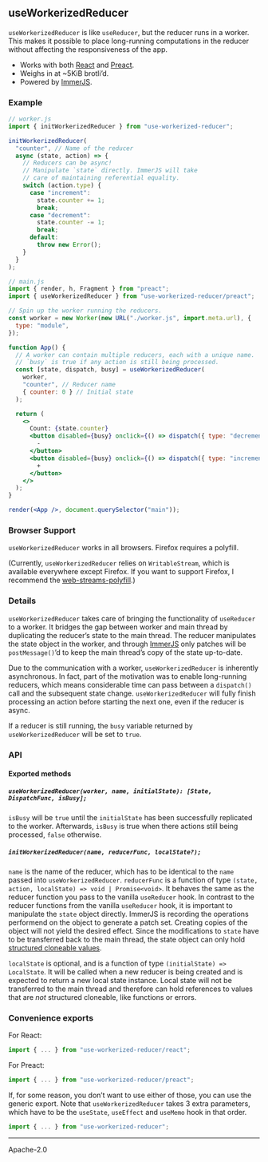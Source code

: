 ## useWorkerizedReducer

`useWorkerizedReducer` is like `useReducer`, but the reducer runs in a worker. This makes it possible to place long-running computations in the reducer without affecting the responsiveness of the app.

- Works with both [React] and [Preact].
- Weighs in at ~5KiB brotli’d.
- Powered by [ImmerJS].

### Example

```jsx
// worker.js
import { initWorkerizedReducer } from "use-workerized-reducer";

initWorkerizedReducer(
  "counter", // Name of the reducer
  async (state, action) => {
    // Reducers can be async!
    // Manipulate `state` directly. ImmerJS will take
    // care of maintaining referential equality.
    switch (action.type) {
      case "increment":
        state.counter += 1;
        break;
      case "decrement":
        state.counter -= 1;
        break;
      default:
        throw new Error();
    }
  }
);

// main.js
import { render, h, Fragment } from "preact";
import { useWorkerizedReducer } from "use-workerized-reducer/preact";

// Spin up the worker running the reducers.
const worker = new Worker(new URL("./worker.js", import.meta.url), {
  type: "module",
});

function App() {
  // A worker can contain multiple reducers, each with a unique name.
  // `busy` is true if any action is still being processed.
  const [state, dispatch, busy] = useWorkerizedReducer(
    worker,
    "counter", // Reducer name
    { counter: 0 } // Initial state
  );

  return (
    <>
      Count: {state.counter}
      <button disabled={busy} onclick={() => dispatch({ type: "decrement" })}>
        -
      </button>
      <button disabled={busy} onclick={() => dispatch({ type: "increment" })}>
        +
      </button>
    </>
  );
}

render(<App />, document.querySelector("main"));
```

### Browser Support

`useWorkerizedReducer` works in all browsers. Firefox requires a polyfill.

(Currently, `useWorkerizedReducer` relies on `WritableStream`, which is available everywhere except Firefox. If you want to support Firefox, I recommend the [web-streams-polyfill].)

### Details

`useWorkerizedReducer` takes care of bringing the functionality of `useReducer` to a worker. It bridges the gap between worker and main thread by duplicating the reducer’s state to the main thread. The reducer manipulates the state object in the worker, and through [ImmerJS] only patches will be `postMessage()`’d to keep the main thread’s copy of the state up-to-date.

Due to the communication with a worker, `useWorkerizedReducer` is inherently asynchronous. In fact, part of the motivation was to enable long-running reducers, which means considerable time can pass between a `dispatch()` call and the subsequent state change. `useWorkerizedReducer` will fully finish processing an action before starting the next one, even if the reducer is async.

If a reducer is still running, the `busy` variable returned by `useWorkerizedReducer` will be set to `true`.

### API

#### Exported methods

##### `useWorkerizedReducer(worker, name, initialState): [State, DispatchFunc, isBusy];`

`isBusy` will be `true` until the `initialState` has been successfully replicated to the worker. Afterwards, `isBusy` is true when there actions still being processed, `false` otherwise.

##### `initWorkerizedReducer(name, reducerFunc, localState?);`

`name` is the name of the reducer, which has to be identical to the `name` passed into `useWorkerizedReducer`. `reducerFunc` is a function of type `(state, action, localState) => void | Promise<void>`. It behaves the same as the reducer function you pass to the vanilla `useReducer` hook. In contrast to the reducer functions from the vanilla `useReducer` hook, it is important to manipulate the `state` object directly. ImmerJS is recording the operations performend on the object to generate a patch set. Creating copies of the object will not yield the desired effect. Since the modifications to `state` have to be transferred back to the main thread, the state object can only hold [structured cloneable values].

`localState` is optional, and is a function of type `(initialState) => LocalState`. It will be called when a new reducer is being created and is expected to return a new local state instance. Local state will not be transferred to the main thread and therefore can hold references to values that are _not_ structured cloneable, like functions or errors.

### Convenience exports

For React:

```js
import { ... } from "use-workerized-reducer/react";
```

For Preact:

```js
import { ... } from "use-workerized-reducer/preact";
```

If, for some reason, you don’t want to use either of those, you can use the generic export. Note that `useWorkerizedReducer` takes 3 extra parameters, which have to be the `useState`, `useEffect` and `useMemo` hook in that order.

```js
import { ... } from "use-workerized-reducer";
```

---

Apache-2.0

[immerjs]: https://immerjs.github.io/immer/
[web-streams-polyfill]: https://www.npmjs.com/package/web-streams-polyfill
[react]: https://reactjs.org/
[preact]: https://preactjs.com/
[structured cloneable values]: https://developer.mozilla.org/en-US/docs/Web/API/Web_Workers_API/Structured_clone_algorithm#supported_types
